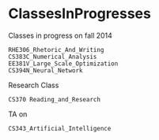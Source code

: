 ClassesInProgresses
===================

Classes in progress on fall 2014

    RHE306_Rhetoric_And_Writing
    CS383C_Numerical_Analysis
    EE381V_Large_Scale_Optimization
    CS394N_Neural_Network

Research Class

    CS370 Reading_and_Research

TA on

    CS343_Artificial_Intelligence
